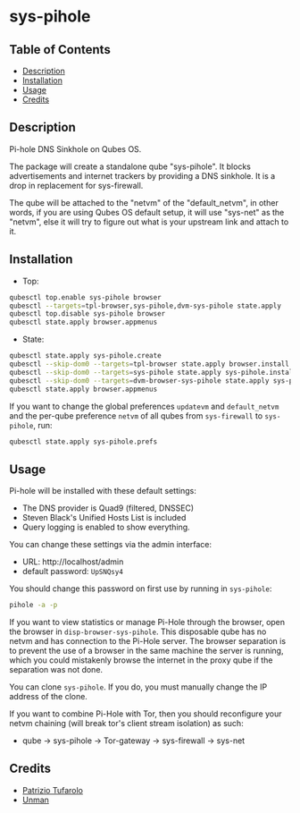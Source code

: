 # sys-pihole

## Table of Contents

* [Description](#description)
* [Installation](#installation)
* [Usage](#usage)
* [Credits](#credits)

## Description

Pi-hole DNS Sinkhole on Qubes OS.

The package will create a standalone qube "sys-pihole". It blocks
advertisements and internet trackers by providing a DNS sinkhole. It is a drop
in replacement for sys-firewall.

The qube will be attached to the "netvm" of the "default_netvm", in other
words, if you are using Qubes OS default setup, it will use "sys-net" as the
"netvm", else it will try to figure out what is your upstream link and attach
to it.

## Installation

- Top:
```sh
qubesctl top.enable sys-pihole browser
qubesctl --targets=tpl-browser,sys-pihole,dvm-sys-pihole state.apply
qubesctl top.disable sys-pihole browser
qubesctl state.apply browser.appmenus
```

- State:
```sh
qubesctl state.apply sys-pihole.create
qubesctl --skip-dom0 --targets=tpl-browser state.apply browser.install
qubesctl --skip-dom0 --targets=sys-pihole state.apply sys-pihole.install
qubesctl --skip-dom0 --targets=dvm-browser-sys-pihole state.apply sys-pihole.configure-dvm
qubesctl state.apply browser.appmenus
```

If you want to change the global preferences `updatevm` and `default_netvm`
and the per-qube preference `netvm` of all qubes from `sys-firewall` to
`sys-pihole`, run:
```sh
qubesctl state.apply sys-pihole.prefs
```

## Usage

Pi-hole will be installed with these default settings:

- The DNS provider is Quad9 (filtered, DNSSEC)
- Steven Black's Unified Hosts List is included
- Query logging is enabled to show everything.

You can change these settings via the admin interface:
- URL: http://localhost/admin
- default password: `UpSNQsy4`

You should change this password on first use by running in `sys-pihole`:
```sh
pihole -a -p
```

If you want to view statistics or manage Pi-Hole through the browser, open the
browser in `disp-browser-sys-pihole`. This disposable qube has no netvm and
has connection to the Pi-Hole server. The browser separation is to prevent the
use of a browser in the same machine the server is running, which you could
mistakenly browse the internet in the proxy qube if the separation was not
done.

You can clone `sys-pihole`. If you do, you must manually change the IP address
of the clone.

If you want to combine Pi-Hole with Tor, then you should reconfigure your
netvm chaining (will break tor's client stream isolation) as such:

- qube -> sys-pihole -> Tor-gateway -> sys-firewall -> sys-net

## Credits

- [Patrizio Tufarolo](https://blog.tufarolo.eu/how-to-configure-pihole-in-qubesos-proxyvm/)
- [Unman](https://github.com/unman/shaker/tree/master/pihole)

